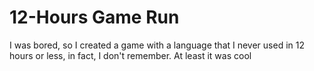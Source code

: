 # 12-Hours Game Run
 
I was bored, so I created a game with a language that I never used in 12 hours or less, in fact, I don't remember. 
At least it was cool
